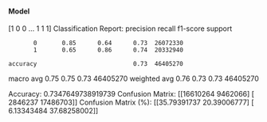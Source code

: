#### Model
[1 0 0 ... 1 1 1]
Classification Report:
              precision    recall  f1-score   support

           0       0.85      0.64      0.73  26072330
           1       0.65      0.86      0.74  20332940

    accuracy                           0.73  46405270
   macro avg       0.75      0.75      0.73  46405270
weighted avg       0.76      0.73      0.73  46405270

Accuracy: 0.7347649738919739
Confusion Matrix:
[[16610264  9462066]
 [ 2846237 17486703]]
Confusion Matrix (%):
[[35.79391737 20.39006777]
 [ 6.13343484 37.68258002]]
